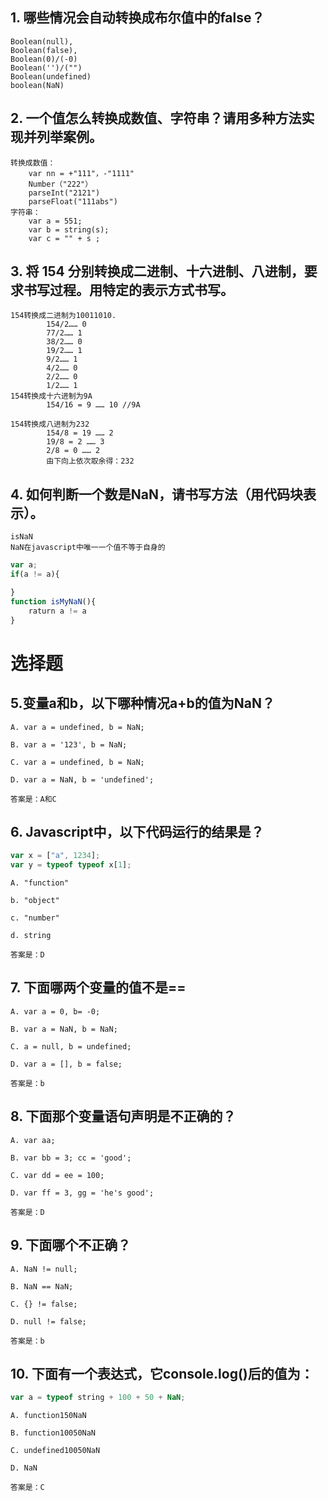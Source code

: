 ## 1. 哪些情况会自动转换成布尔值中的false？
    Boolean(null),
    Boolean(false),
    Boolean(0)/(-0)
    Boolean('')/("")
    Boolean(undefined)
    boolean(NaN)
## 2. 一个值怎么转换成数值、字符串？请用多种方法实现并列举案例。
    转换成数值：
        var nn = +"111"，-"1111"
        Number（"222"）
        parseInt("2121")
        parseFloat("111abs")
    字符串：
        var a = 551;
        var b = string(s);
        var c = "" + s ;
## 3. 将 154 分别转换成二进制、十六进制、八进制，要求书写过程。用特定的表示方式书写。
    154转换成二进制为10011010.
            154/2…… 0
            77/2…… 1
            38/2…… 0
            19/2…… 1
            9/2…… 1
            4/2…… 0
            2/2…… 0
            1/2…… 1
    154转换成十六进制为9A
            154/16 = 9 …… 10 //9A
            
    154转换成八进制为232
            154/8 = 19 …… 2
            19/8 = 2 …… 3
            2/8 = 0 …… 2
            由下向上依次取余得：232
## 4. 如何判断一个数是NaN，请书写方法（用代码块表示）。
    isNaN
    NaN在javascript中唯一一个值不等于自身的
```js
var a;
if(a != a){

}
function isMyNaN(){
    raturn a != a
}

```
# 选择题
## 5.变量a和b，以下哪种情况a+b的值为NaN？
    A. var a = undefined, b = NaN;

    B. var a = '123', b = NaN;

    C. var a = undefined, b = NaN;

    D. var a = NaN, b = 'undefined';

    答案是：A和C
## 6. Javascript中，以下代码运行的结果是？
```js
var x = ["a", 1234];
var y = typeof typeof x[1];
```
    A. "function"

    b. "object"

    c. "number"

    d. string

    答案是：D
## 7. 下面哪两个变量的值不是==
    A. var a = 0, b= -0;

    B. var a = NaN, b = NaN;

    C. a = null, b = undefined;

    D. var a = [], b = false;

    答案是：b
## 8. 下面那个变量语句声明是不正确的？
    A. var aa;

    B. var bb = 3; cc = 'good';

    C. var dd = ee = 100;

    D. var ff = 3, gg = 'he's good';

    答案是：D
## 9. 下面哪个不正确？
    A. NaN != null;

    B. NaN == NaN;

    C. {} != false;

    D. null != false;

    答案是：b
## 10. 下面有一个表达式，它console.log()后的值为：
```js
var a = typeof string + 100 + 50 + NaN;
```
    A. function150NaN

    B. function10050NaN

    C. undefined10050NaN

    D. NaN

    答案是：C